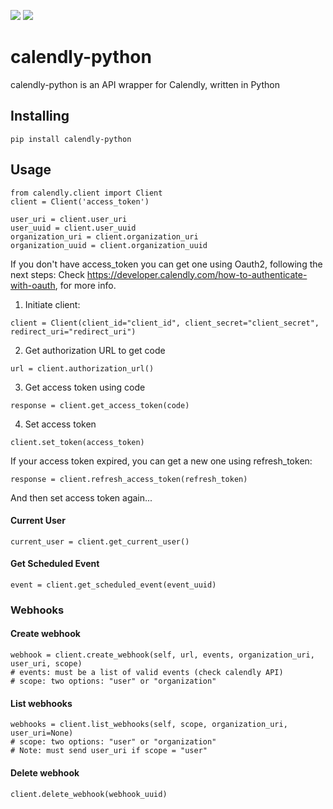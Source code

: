 ![](https://img.shields.io/badge/version-0.1.1-success) ![](https://img.shields.io/badge/Python-3.8%20|%203.9%20|%203.10%20|%203.11-4B8BBE?logo=python&logoColor=white)
# calendly-python

calendly-python is an API wrapper for Calendly, written in Python

## Installing
```
pip install calendly-python
```
## Usage
```
from calendly.client import Client
client = Client('access_token')

user_uri = client.user_uri
user_uuid = client.user_uuid
organization_uri = client.organization_uri
organization_uuid = client.organization_uuid
```

If you don't have access_token you can get one using Oauth2, following the next steps:
Check https://developer.calendly.com/how-to-authenticate-with-oauth, for more info.
1. Initiate client:
```
client = Client(client_id="client_id", client_secret="client_secret", redirect_uri="redirect_uri")
```
2. Get authorization URL to get code
```
url = client.authorization_url()
```
3. Get access token using code
```
response = client.get_access_token(code)
```
4. Set access token
```
client.set_token(access_token)
```
If your access token expired, you can get a new one using refresh_token:
```
response = client.refresh_access_token(refresh_token)
```
And then set access token again...
#### Current User
```
current_user = client.get_current_user()
```
#### Get Scheduled Event
```
event = client.get_scheduled_event(event_uuid)
```
### Webhooks
#### Create webhook
```
webhook = client.create_webhook(self, url, events, organization_uri, user_uri, scope)
# events: must be a list of valid events (check calendly API)
# scope: two options: "user" or "organization"
```
#### List webhooks
 ```
webhooks = client.list_webhooks(self, scope, organization_uri, user_uri=None)
# scope: two options: "user" or "organization"
# Note: must send user_uri if scope = "user"
```
#### Delete webhook
 ```
client.delete_webhook(webhook_uuid)
 ```
